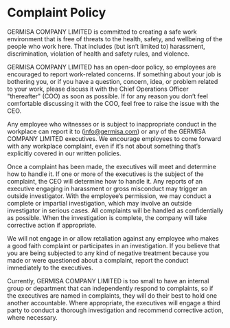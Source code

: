 # Complaint Policy

GERMISA COMPANY LIMITED is committed to creating a safe work environment that is free of threats to the health, safety, and wellbeing of the people who work here. That includes (but isn’t limited to) harassment, discrimination, violation of health and safety rules, and violence.

GERMISA COMPANY LIMITED has an open-door policy, so employees are encouraged to report work-related concerns. If something about your job is bothering you, or if you have a question, concern, idea, or problem related to your work, please discuss it with the Chief Operations Officer "thereafter" (COO) as soon as possible. If for any reason you don’t feel comfortable discussing it with the COO, feel free to raise the issue with the CEO.

Any employee who witnesses or is subject to inappropriate conduct in the workplace can report it to (info@germisa.com) or any of the GERMISA COMPANY LIMITED executives. We encourage employees to come forward with any workplace complaint, even if it’s not about something that’s explicitly covered in our written policies.

Once a complaint has been made, the executives will meet and determine how to handle it. If one or more of the executives is the subject of the complaint, the CEO will determine how to handle it. Any reports of an executive engaging in harassment or gross misconduct may trigger an outside investigator. With the employee’s permission, we may conduct a complete or impartial investigation, which may involve an outside investigator in serious cases. All complaints will be handled as confidentially as possible. When the investigation is complete, the company will take corrective action if appropriate. 

We will not engage in or allow retaliation against any employee who makes a good faith complaint or participates in an investigation. If you believe that you are being subjected to any kind of negative treatment because you made or were questioned about a complaint, report the conduct immediately to the executives.

Currently, GERMISA COMPANY LIMITED is too small to have an internal group or department  that can independently respond to complaints, so if the executives are named in complaints, they will do their best to hold one another accountable.  Where appropriate, the executives will engage a third party to conduct a thorough investigation and recommend corrective action, where necessary.  
